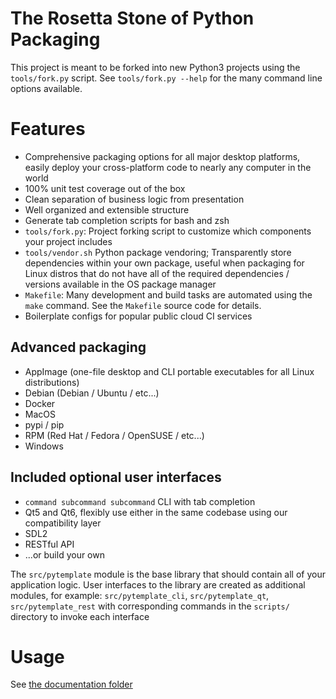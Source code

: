 # The Rosetta Stone of Python Packaging

This project is meant to be forked into new Python3 projects using the
`tools/fork.py` script.  See `tools/fork.py --help` for the many command line
options available.

# Features
- Comprehensive packaging options for all major desktop platforms, easily
  deploy your cross-platform code to nearly any computer in the world
- 100% unit test coverage out of the box
- Clean separation of business logic from presentation
- Well organized and extensible structure
- Generate tab completion scripts for bash and zsh
- `tools/fork.py`: Project forking script to customize which components
  your project includes
- `tools/vendor.sh` Python package vendoring; Transparently store
  dependencies within your own package, useful when packaging for Linux
  distros that do not have all of the required dependencies / versions
  available in the OS package manager
- `Makefile`: Many development and build tasks are automated using the `make`
   command.  See the `Makefile` source code for details.
- Boilerplate configs for popular public cloud CI services

## Advanced packaging
- AppImage (one-file desktop and CLI portable executables for all
  Linux distributions)
- Debian (Debian / Ubuntu / etc...)
- Docker
- MacOS
- pypi / pip
- RPM (Red Hat / Fedora / OpenSUSE / etc...)
- Windows

## Included optional user interfaces
- `command subcommand subcommand` CLI with tab completion
- Qt5 and Qt6, flexibly use either in the same codebase using our
  compatibility layer
- SDL2
- RESTful API
- ...or build your own

The `src/pytemplate` module is the base library that should contain all of your
application logic.  User interfaces to the library are created as additional
modules, for example: `src/pytemplate_cli`, `src/pytemplate_qt`,
`src/pytemplate_rest` with corresponding commands in the `scripts/` directory
to invoke each interface

# Usage
See [the documentation folder](doc/)

